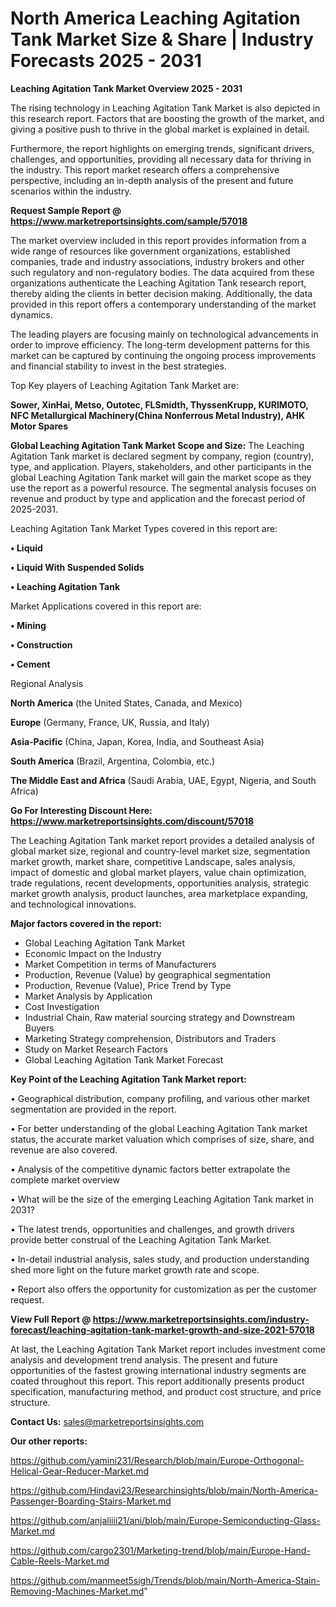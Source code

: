 # North America Leaching Agitation Tank Market Size & Share | Industry Forecasts 2025 - 2031

<Strong> Leaching Agitation Tank Market Overview 2025 - 2031</strong>

The rising technology in Leaching Agitation Tank Market is also depicted in this research report. Factors that are boosting the growth of the market, and giving a positive push to thrive in the global market is explained in detail.

Furthermore, the report highlights on emerging trends, significant drivers, challenges, and opportunities, providing all necessary data for thriving in the industry. This report market research offers a comprehensive perspective, including an in-depth analysis of the present and future scenarios within the industry.

<strong>Request Sample Report @ <a href=https://www.marketreportsinsights.com/sample/57018>https://www.marketreportsinsights.com/sample/57018</a></strong>

The market overview included in this report provides information from a wide range of resources like government organizations, established companies, trade and industry associations, industry brokers and other such regulatory and non-regulatory bodies. The data acquired from these organizations authenticate the Leaching Agitation Tank research report, thereby aiding the clients in better decision making. Additionally, the data provided in this report offers a contemporary understanding of the market dynamics.

The leading players are focusing mainly on technological advancements in order to improve efficiency. The long-term development patterns for this market can be captured by continuing the ongoing process improvements and financial stability to invest in the best strategies.

Top Key players of Leaching Agitation Tank Market are:

<strong>Sower, XinHai, Metso, Outotec, FLSmidth, ThyssenKrupp, KURIMOTO, NFC Metallurgical Machinery(China Nonferrous Metal Industry), AHK Motor Spares</strong>

<strong><b>Global Leaching Agitation Tank Market Scope and Size:</b></strong>
The Leaching Agitation Tank market is declared segment by company, region (country), type, and application. Players, stakeholders, and other participants in the global Leaching Agitation Tank market will gain the market scope as they use the report as a powerful resource. The segmental analysis focuses on revenue and product by type and application and the forecast period of 2025-2031.

Leaching Agitation Tank Market Types covered in this report are:

<strong>• Liquid

• Liquid With Suspended Solids

• Leaching Agitation Tank</strong>

Market Applications covered in this report are:

<strong>• Mining

• Construction

• Cement</strong> 

Regional Analysis

<strong>North America</strong> (the United States, Canada, and Mexico)

<strong>Europe</strong> (Germany, France, UK, Russia, and Italy)

<strong>Asia-Pacific</strong> (China, Japan, Korea, India, and Southeast Asia)

<strong>South America</strong> (Brazil, Argentina, Colombia, etc.)

<strong>The Middle East and Africa</strong> (Saudi Arabia, UAE, Egypt, Nigeria, and South Africa)

<strong>Go For Interesting Discount Here: <a href=https://www.marketreportsinsights.com/discount/57018>https://www.marketreportsinsights.com/discount/57018</a></strong>

The Leaching Agitation Tank market report provides a detailed analysis of global market size, regional and country-level market size, segmentation market growth, market share, competitive Landscape, sales analysis, impact of domestic and global market players, value chain optimization, trade regulations, recent developments, opportunities analysis, strategic market growth analysis, product launches, area marketplace expanding, and technological innovations.

<strong><b>Major factors covered in the report:</b></strong>
<ul>
  <li>Global Leaching Agitation Tank Market </li>
  <li>Economic Impact on the Industry</li>
  <li>Market Competition in terms of Manufacturers</li>
  <li>Production, Revenue (Value) by geographical segmentation</li>
  <li>Production, Revenue (Value), Price Trend by Type</li>
  <li>Market Analysis by Application</li>
  <li>Cost Investigation</li>
  <li>Industrial Chain, Raw material sourcing strategy and Downstream Buyers</li>
  <li>Marketing Strategy comprehension, Distributors and Traders</li>
  <li>Study on Market Research Factors</li>
  <li>Global Leaching Agitation Tank Market Forecast</li>
</ul>

<strong><b>Key Point of the Leaching Agitation Tank Market report:</b></strong>

• Geographical distribution, company profiling, and various other market segmentation are provided in the report.

• For better understanding of the global Leaching Agitation Tank market status, the accurate market valuation which comprises of size, share, and revenue are also covered.

• Analysis of the competitive dynamic factors better extrapolate the complete market overview

• What will be the size of the emerging Leaching Agitation Tank market in 2031?

• The latest trends, opportunities and challenges, and growth drivers provide better construal of the Leaching Agitation Tank Market.

• In-detail industrial analysis, sales study, and production understanding shed more light on the future market growth rate and scope.

• Report also offers the opportunity for customization as per the customer request.

<strong><b>View Full Report @ <a href=https://www.marketreportsinsights.com/industry-forecast/leaching-agitation-tank-market-growth-and-size-2021-57018>https://www.marketreportsinsights.com/industry-forecast/leaching-agitation-tank-market-growth-and-size-2021-57018</a></b></strong>


At last, the Leaching Agitation Tank Market report includes investment come analysis and development trend analysis. The present and future opportunities of the fastest growing international industry segments are coated throughout this report. This report additionally presents product specification, manufacturing method, and product cost structure, and price structure.

<strong>Contact Us:</strong>
sales@marketreportsinsights.com

<strong>Our other reports:</strong>

<a href=https://github.com/yamini231/Research/blob/main/Europe-Orthogonal-Helical-Gear-Reducer-Market.md>https://github.com/yamini231/Research/blob/main/Europe-Orthogonal-Helical-Gear-Reducer-Market.md</a>

<a href=https://github.com/Hindavi23/Researchinsights/blob/main/North-America-Passenger-Boarding-Stairs-Market.md>https://github.com/Hindavi23/Researchinsights/blob/main/North-America-Passenger-Boarding-Stairs-Market.md</a>

<a href=https://github.com/anjaliiii21/ani/blob/main/Europe-Semiconducting-Glass-Market.md>https://github.com/anjaliiii21/ani/blob/main/Europe-Semiconducting-Glass-Market.md</a>

<a href=https://github.com/cargo2301/Marketing-trend/blob/main/Europe-Hand-Cable-Reels-Market.md>https://github.com/cargo2301/Marketing-trend/blob/main/Europe-Hand-Cable-Reels-Market.md</a>

<a href=https://github.com/manmeet5sigh/Trends/blob/main/North-America-Stain-Removing-Machines-Market.md>https://github.com/manmeet5sigh/Trends/blob/main/North-America-Stain-Removing-Machines-Market.md</a>"
